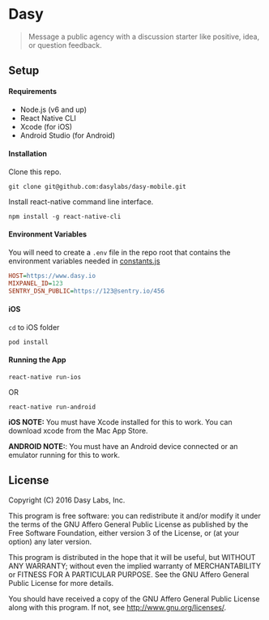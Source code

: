 # Dasy

> Message a public agency with a discussion starter like positive, idea, or question feedback.


## Setup

#### Requirements

- Node.js (v6 and up)
- React Native CLI
- Xcode (for iOS)
- Android Studio (for Android)

#### Installation

Clone this repo.

    git clone git@github.com:dasylabs/dasy-mobile.git

Install react-native command line interface.

    npm install -g react-native-cli

#### Environment Variables

You will need to create a `.env` file in the repo root that contains the environment variables needed in [constants.js](./src/constants.js)

```ini
HOST=https://www.dasy.io
MIXPANEL_ID=123
SENTRY_DSN_PUBLIC=https://123@sentry.io/456
```

#### iOS

`cd` to iOS folder

    pod install


#### Running the App

    react-native run-ios

OR

    react-native run-android

**iOS NOTE:** You must have Xcode installed for this to work. You can download xcode from the Mac App Store.

**ANDROID NOTE:**: You must have an Android device connected or an emulator running for this to work.


## License

Copyright (C) 2016  Dasy Labs, Inc.

This program is free software: you can redistribute it and/or modify
it under the terms of the GNU Affero General Public License as
published by the Free Software Foundation, either version 3 of the
License, or (at your option) any later version.

This program is distributed in the hope that it will be useful,
but WITHOUT ANY WARRANTY; without even the implied warranty of
MERCHANTABILITY or FITNESS FOR A PARTICULAR PURPOSE.  See the
GNU Affero General Public License for more details.

You should have received a copy of the GNU Affero General Public License
along with this program.  If not, see <http://www.gnu.org/licenses/>.
